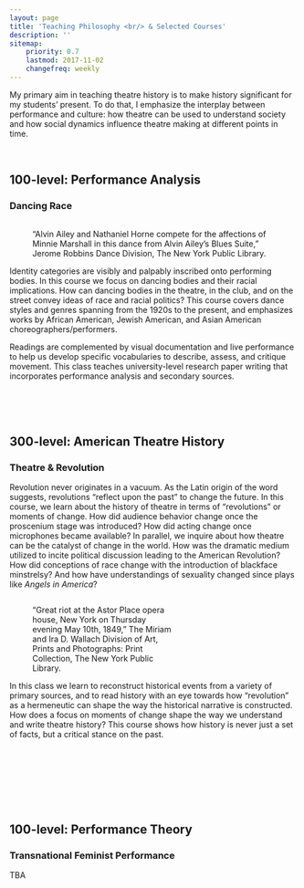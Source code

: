 ```yaml
---
layout: page
title: 'Teaching Philosophy <br/> & Selected Courses'
description: ''
sitemap:
    priority: 0.7
    lastmod: 2017-11-02
    changefreq: weekly
---
```

My primary aim in teaching theatre history is to make history significant for my students’ present. To do that, I emphasize the interplay between performance and culture: how theatre can be used to understand society and how social dynamics influence theatre making at different points in time.

<br/>

## 100-level: Performance Analysis
### Dancing Race

<figure class="image right"><img src="{{ "/images/Ailey.jpg" | absolute_url }}" alt="" /><p class="image figcaption">“Alvin Ailey and Nathaniel Horne compete for the affections of Minnie Marshall in this dance from Alvin Ailey’s Blues Suite,” Jerome Robbins Dance Division, The New York Public Library.</p></figure>

Identity categories are visibly and palpably inscribed onto performing bodies. In this course we focus on dancing bodies and their racial implications. How can dancing bodies in the theatre, in the club, and on the street convey ideas of race and racial politics? This course covers dance styles and genres spanning from the 1920s to the present, and emphasizes works by African American, Jewish American, and Asian American choreographers/performers.

Readings are complemented by visual documentation and live performance to help us develop specific vocabularies to describe, assess, and critique movement. This class teaches university-level research paper writing that incorporates performance analysis and secondary sources.

<br>
<br>
<br>

## 300-level: American Theatre History
### Theatre & Revolution

Revolution never originates in a vacuum. As the Latin origin of the word suggests, revolutions “reflect upon the past” to change the future. In this course, we learn about the history of theatre in terms of “revolutions” or moments of change. How did audience behavior change once the proscenium stage was introduced? How did acting change once microphones became available? In parallel, we inquire about how theatre can be the catalyst of change in the world. How was the dramatic medium utilized to incite political discussion leading to the American Revolution? How did conceptions of race change with the introduction of blackface minstrelsy? And how have understandings of sexuality changed since plays like <i>Angels in America</i>?

<figure class="image left" style="max-width: 50%;"><img src="{{ "/images/astor_place.jpeg" | absolute_url }}" alt="" /><p class="image figcaption">“Great riot at the Astor Place opera house, New York on Thursday evening May 10th, 1849,” The Miriam and Ira D. Wallach Division of Art, Prints and Photographs: Print Collection, The New York Public Library. </p></figure>

In this class we learn to reconstruct historical events from a variety of primary sources, and to read history with an eye towards how “revolution” as a hermeneutic can shape the way the historical narrative is constructed. How does a focus on moments of change shape the way we understand and write theatre history? This course shows how history is never just a set of facts, but a critical stance on the past.

<br>
<br>
<br>
<br>
<br>
<br>

## 100-level: Performance Theory
### Transnational Feminist Performance

TBA


<br>

